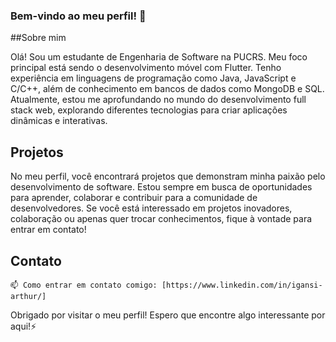 ### Bem-vindo ao meu perfil! 👋
##Sobre mim

Olá! Sou um estudante de Engenharia de Software na PUCRS. Meu foco principal está sendo o desenvolvimento móvel com Flutter. Tenho experiência em linguagens de programação como Java, JavaScript e C/C++, além de conhecimento em bancos de dados como MongoDB e SQL. Atualmente, estou me aprofundando no mundo do desenvolvimento full stack web, explorando diferentes tecnologias para criar aplicações dinâmicas e interativas.

## Projetos

No meu perfil, você encontrará projetos que demonstram minha paixão pelo desenvolvimento de software. Estou sempre em busca de oportunidades para aprender, colaborar e contribuir para a comunidade de desenvolvedores. Se você está interessado em projetos inovadores, colaboração ou apenas quer trocar conhecimentos, fique à vontade para entrar em contato!

## Contato

    📫 Como entrar em contato comigo: [https://www.linkedin.com/in/igansi-arthur/]

Obrigado por visitar o meu perfil! Espero que encontre algo interessante por aqui!⚡

<!--
**kaitowing/kaitowing** is a ✨ _special_ ✨ repository because its `README.md` (this file) appears on your GitHub profile.

Here are some ideas to get you started:

- 🔭 I’m currently working on ...
- 🌱 I’m currently learning ...
- 👯 I’m looking to collaborate on ...
- 🤔 I’m looking for help with ...
- 💬 Ask me about ...
- 📫 How to reach me: ...
- ⚡ Fun fact: ...
-->
